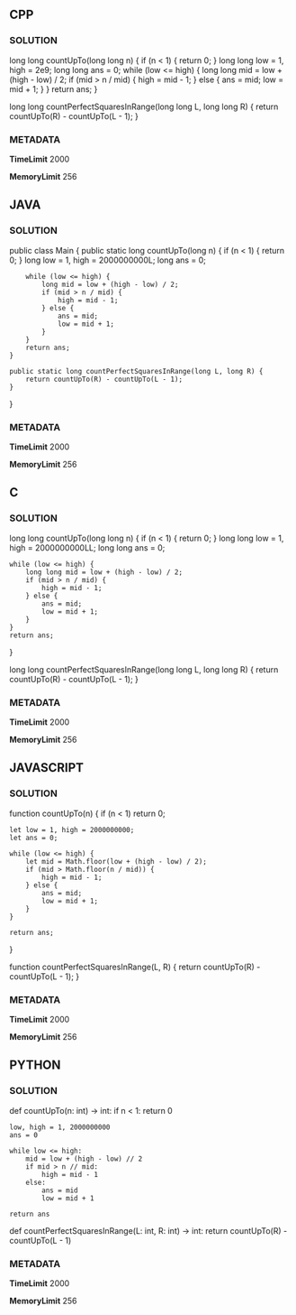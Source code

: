 ## CPP

### SOLUTION

long long countUpTo(long long n) {
    if (n < 1) {
        return 0;
    }
    long long low = 1, high = 2e9;
    long long ans = 0;
    while (low <= high) {
        long long mid = low + (high - low) / 2;
        if (mid > n / mid) { 
            high = mid - 1;
        } else {
            ans = mid;
            low = mid + 1;
        }
    }
    return ans;
}

long long countPerfectSquaresInRange(long long L, long long R) {
    return countUpTo(R) - countUpTo(L - 1);
}


### METADATA

**TimeLimit**
2000

**MemoryLimit**
256

## JAVA

### SOLUTION

public class Main {
    public static long countUpTo(long n) {
        if (n < 1) {
            return 0;
        }
        long low = 1, high = 2000000000L;
        long ans = 0;

        while (low <= high) {
            long mid = low + (high - low) / 2;
            if (mid > n / mid) {
                high = mid - 1;
            } else {
                ans = mid;
                low = mid + 1;
            }
        }
        return ans;
    }

    public static long countPerfectSquaresInRange(long L, long R) {
        return countUpTo(R) - countUpTo(L - 1);
    }
}


### METADATA

**TimeLimit**
2000

**MemoryLimit**
256

## C

### SOLUTION

long long countUpTo(long long n) {
    if (n < 1) {
        return 0;
    }
    long long low = 1, high = 2000000000LL;
    long long ans = 0;

    while (low <= high) {
        long long mid = low + (high - low) / 2;
        if (mid > n / mid) {
            high = mid - 1;
        } else {
            ans = mid;
            low = mid + 1;
        }
    }
    return ans;
}

long long countPerfectSquaresInRange(long long L, long long R) {
    return countUpTo(R) - countUpTo(L - 1);
}

### METADATA

**TimeLimit**
2000

**MemoryLimit**
256

## JAVASCRIPT

### SOLUTION

function countUpTo(n) {
    if (n < 1) return 0;

    let low = 1, high = 2000000000;
    let ans = 0;

    while (low <= high) {
        let mid = Math.floor(low + (high - low) / 2);
        if (mid > Math.floor(n / mid)) {
            high = mid - 1;
        } else {
            ans = mid;
            low = mid + 1;
        }
    }

    return ans;
}

function countPerfectSquaresInRange(L, R) {
    return countUpTo(R) - countUpTo(L - 1);
}

### METADATA

**TimeLimit**
2000

**MemoryLimit**
256

## PYTHON

### SOLUTION

def countUpTo(n: int) -> int:
    if n < 1:
        return 0

    low, high = 1, 2000000000
    ans = 0

    while low <= high:
        mid = low + (high - low) // 2
        if mid > n // mid:
            high = mid - 1
        else:
            ans = mid
            low = mid + 1

    return ans


def countPerfectSquaresInRange(L: int, R: int) -> int:
    return countUpTo(R) - countUpTo(L - 1)

### METADATA

**TimeLimit**
2000

**MemoryLimit**
256
